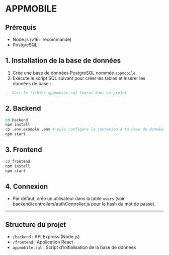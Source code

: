 # APPMOBILE

## Prérequis
- Node.js (v16+ recommandé)
- PostgreSQL

## 1. Installation de la base de données

1. Crée une base de données PostgreSQL nommée `appmobile`.
2. Exécute le script SQL suivant pour créer les tables et insérer les données de base :

```sql
-- Voir le fichier appmobile.sql fourni dans ce projet
```

## 2. Backend

```bash
cd backend
npm install
cp .env.example .env # puis configure la connexion à ta base de données
npm start
```

## 3. Frontend

```bash
cd frontend
npm install
npm start
```

## 4. Connexion
- Par défaut, crée un utilisateur dans la table `users` (voir backend/controllers/authController.js pour le hash du mot de passe).

---

## Structure du projet
- `/backend` : API Express (Node.js)
- `/frontend` : Application React
- `appmobile.sql` : Script d'initialisation de la base de données 